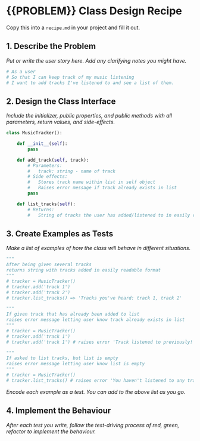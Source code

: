 # {{PROBLEM}} Class Design Recipe

Copy this into a `recipe.md` in your project and fill it out.

## 1. Describe the Problem

_Put or write the user story here. Add any clarifying notes you might have._

``` python
# As a user
# So that I can keep track of my music listening
# I want to add tracks I've listened to and see a list of them.
```

## 2. Design the Class Interface

_Include the initializer, public properties, and public methods with all parameters, return values, and side-effects._

```python
class MusicTracker():

    def __init__(self):
        pass

    def add_track(self, track):
        # Parameters:
        #   track: string - name of track
        # Side effects:
        #   Stores track name within list in self object
        #   Raises error message if track already exists in list
        pass

    def list_tracks(self):
        # Returns:
        #   String of tracks the user has added/listened to in easily readable format: e.g. "Tracks you've heard: track 1, track 2"


```

## 3. Create Examples as Tests

_Make a list of examples of how the class will behave in different situations._

``` python
"""
After being given several tracks
returns string with tracks added in easily readable format
"""
# tracker = MusicTracker()
# tracker.add('track 1')
# tracker.add('track 2')
# tracker.list_tracks() => 'Tracks you've heard: track 1, track 2'

"""
If given track that has already been added to list
raises error message letting user know track already exists in list
"""
# tracker = MusicTracker()
# tracker.add('track 1')
# tracker.add('track 1') # raises error 'Track listened to previously!'

"""
If asked to list tracks, but list is empty
raises error message letting user know list is empty
"""
# tracker = MusicTracker()
# tracker.list_tracks() # raises error 'You haven't listened to any tracks!'
```

_Encode each example as a test. You can add to the above list as you go._

## 4. Implement the Behaviour

_After each test you write, follow the test-driving process of red, green, refactor to implement the behaviour._